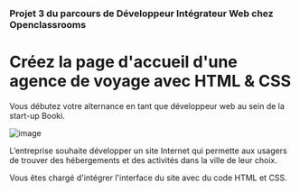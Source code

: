 ### Projet 3 du parcours  de  Développeur Intégrateur Web  chez Openclassrooms



# Créez la page d'accueil d'une agence de voyage avec HTML & CSS


Vous débutez votre alternance en tant que développeur web au sein de la start-up Booki. 


![image](https://github.com/sdav1208/Developpeur-Web-P3/assets/124454571/6da18f33-23fb-428b-b778-373c360b0f2d)

 

L’entreprise souhaite développer un site Internet qui permette aux usagers de trouver des hébergements et des activités dans la ville de leur choix.

Vous êtes chargé d'intégrer l'interface du site avec du code HTML et CSS.
